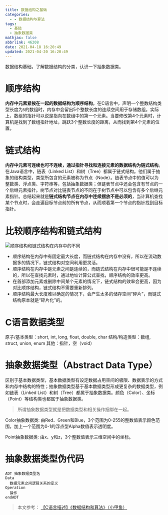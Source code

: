 ```yaml
---
title: 数据结构之基础
categories:
  - - 数据结构与算法
tags:
  - 基础
  - 抽象数据类
mathjax: false
abbrlink: 46208
date: 2021-04-18 16:20:49
updated: 2021-04-20 16:20:49
---
```


数据结构基础，了解数据结构的分类，认识一下抽象数据类。

<!-- more -->

# 顺序结构

**内存中元素紧挨在一起的数据结构为顺序结构**。在C语言中，声明一个整数结构类型长度为`5`的数组时，内存中会留出5个整数长度的连续空间用于存储数组。实际上，数组的指针可以说是指向在数组中的第一个元素。当要修改第4个元素时，计算机是找到了数组指针地址，跳跃3个整数长度的距离，从而找到第4个元素的位置。

# 链式结构

**内存中元素可连续也可不连续，通过指针寻找和连接元素的数据结构为链式结构**。在Java语言中，链表（Linked List）和树（Tree）都属于链式结构。他们属于抽象的结构类型，类型所包含的元素被称为节点（Node）。链表节点中的值可以为整数类、浮点类、字符串等，包括抽象数据类；但链表节点中还会包含有节点的一个后继元素指针。树节点对比链表节点的不同在于树节点中可以包含有多个后继元素指针。总结起来就是**链式结构节点在内存中连续摆放不是必须的**，当计算机查找某个节点时，会走遍目标节点前的所有节点，从而顺着第一个节点的指针找到目标指针。

# 比较顺序结构和链式结构

![顺序结构和链式结构在内存中的不同](/gallery/data-structure-random-linked-ram.png)

- 顺序结构在内存中有固定最大长度，而链式结构在内存中没有，所以在流动数据多的情况下，链式结构对空间利用更灵活。
- 顺序结构在内存中是元素之间是连续的，而链式结构在内存中很可能是不连续的，所以在查找元素时，通过地址计算公式查找，顺序结构的效率更高。
- 在首部添加元素或删除中间某个元素的情况下，链式结构的效率会更高，因为对比顺序结构，链式结构不需要重新排列。
- 顺序结构最大长度难以确定的情况下，会产生太多的储存空间“碎片”，而链式结构原本就是“碎片化”的。

# C语言数据类型

原子/基本类型：short, int, long, float, double, char
结构/构造类型：数组, struct, union, enum
其他：指针，空（void）

# 抽象数据类型（Abstract Data Type）

区别于基本数据类型，基本数据类型有设定数据占用空间的极限、数据表示的方式和内存中结构的特性；抽象数据类型基于基本数据类型形成更复杂的数据类型，例如链表（Linked List）和树（Tree）都属于抽象数据类。颜色（Color）、坐标（Point）等结构类也都属于抽象数据类。

> 所谓抽象数据类型就是把数据类型和相关操作捆绑在一起。

Color抽象数据类:
由Red、Green和Blue，3个范围为0-255的整数值表示颜色范围，加上一个范围为0-1的浮点型Alpha数值表示透明度。

Point抽象数据类:
由x、y和z，3个整数值表示三维空间中的坐标。

# 抽象数据类型伪代码

```
ADT 抽象数据类型名
Data
  数据元素之间逻辑关系的定义
Operation
  操作
endADT
```

> 本文参考：
> [【C语言描述】《数据结构和算法》（小甲鱼）](https://www.bilibili.com/video/BV1jW411K7yg)